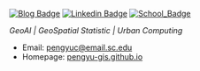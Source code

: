 [![Blog Badge](https://img.shields.io/badge/Web-PengyuChen-black)](https://pengyu-gis.github.io/)
[![Linkedin Badge](https://img.shields.io/badge/-PengyuChen-blue?style=flat-square&logo=Linkedin&logoColor=white&link=http://linkedin.com/in/pengyu-chen-a07973181/)](http://linkedin.com/in/pengyu-chen-a07973181/)
[![School_Badge](https://img.shields.io/badge/Institute-CeGIS-red)](https://sc.edu/study/colleges_schools/artsandsciences/geography/research/cegis/)


*GeoAI | GeoSpatial Statistic | Urban Computing* 

- Email: pengyuc@email.sc.edu
- Homepage: [pengyu-gis.github.io](https://pengyu-gis.github.io/)

